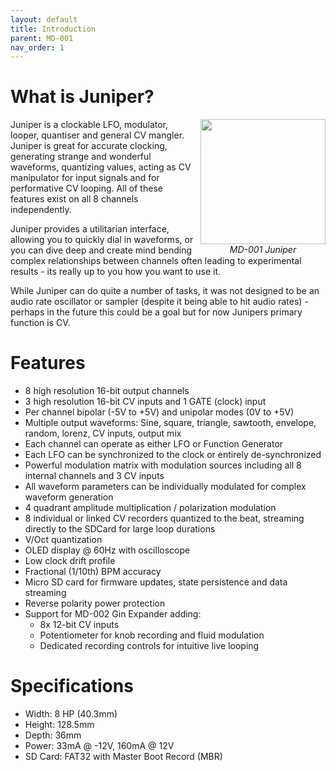 ```yaml
---
layout: default
title: Introduction
parent: MD-001
nav_order: 1
---
```


# What is Juniper?

<div style="float: right; padding-left: 10px;">
    <div style="display: flex; flex-flow: column; align-items: center; justify-content: center;">
        <img src="https://www.modulargrid.net/img/modcache/36902.f.jpg" width="200px" />
        <span style="font-style: italic">MD-001 Juniper</span>
    </div>
</div>

Juniper is a clockable LFO, modulator, looper, quantiser and general CV mangler. Juniper is great for accurate clocking, generating strange and wonderful waveforms, quantizing values, acting as CV manipulator for input signals and for performative CV looping. All of these features exist on all 8 channels independently.

Juniper provides a utilitarian interface, allowing you to quickly dial in waveforms, or you can dive deep and create mind bending complex relationships between channels often leading to experimental results - its really up to you how you want to use it.

While Juniper can do quite a number of tasks, it was not designed to be an audio rate oscillator or sampler (despite it being able to hit audio rates) - perhaps in the future this could be a goal but for now Junipers primary function is CV.

# Features

- 8 high resolution 16-bit output channels
- 3 high resolution 16-bit CV inputs and 1 GATE (clock) input
- Per channel bipolar (-5V to +5V) and unipolar modes (0V to +5V)
- Multiple output waveforms: Sine, square, triangle, sawtooth, envelope, random, lorenz, CV inputs, output mix
- Each channel can operate as either LFO or Function Generator
- Each LFO can be synchronized to the clock or entirely de-synchronized
- Powerful modulation matrix with modulation sources including all 8 internal channels and 3 CV inputs
- All waveform parameters can be individually modulated for complex waveform generation
- 4 quadrant amplitude multiplication / polarization modulation
- 8 individual or linked CV recorders quantized to the beat, streaming directly to the SDCard for large loop durations
- V/Oct quantization
- OLED display @ 60Hz with oscilloscope
- Low clock drift profile
- Fractional (1/10th) BPM accuracy
- Micro SD card for firmware updates, state persistence and data streaming
- Reverse polarity power protection
- Support for MD-002 Gin Expander adding: 
  - 8x 12-bit CV inputs
  - Potentiometer for knob recording and fluid modulation
  - Dedicated recording controls for intuitive live looping 

# Specifications

- Width: 8 HP (40.3mm)
- Height: 128.5mm
- Depth: 36mm
- Power: 33mA @ -12V, 160mA @ 12V
- SD Card: FAT32 with Master Boot Record (MBR)